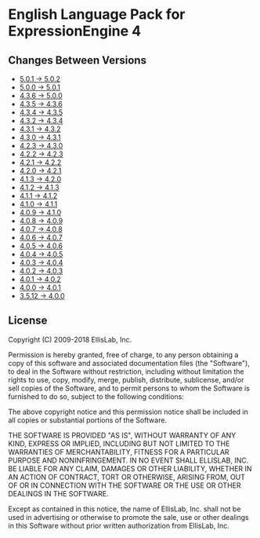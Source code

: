 English Language Pack for ExpressionEngine 4
============================================

Changes Between Versions
------------------------

- [5.0.1 → 5.0.2](https://github.com/EllisLab/EE-Language-English/compare/5.0.1...5.0.2)
- [5.0.0 → 5.0.1](https://github.com/EllisLab/EE-Language-English/compare/5.0.0...5.0.1)
- [4.3.6 → 5.0.0](https://github.com/EllisLab/EE-Language-English/compare/4.3.6...5.0.0)
- [4.3.5 → 4.3.6](https://github.com/EllisLab/EE-Language-English/compare/4.3.5...4.3.6)
- [4.3.4 → 4.3.5](https://github.com/EllisLab/EE-Language-English/compare/4.3.4...4.3.5)
- [4.3.2 → 4.3.4](https://github.com/EllisLab/EE-Language-English/compare/4.3.2...4.3.4)
- [4.3.1 → 4.3.2](https://github.com/EllisLab/EE-Language-English/compare/4.3.1...4.3.2)
- [4.3.0 → 4.3.1](https://github.com/EllisLab/EE-Language-English/compare/4.3.0...4.3.1)
- [4.2.3 → 4.3.0](https://github.com/EllisLab/EE-Language-English/compare/4.2.3...4.3.0)
- [4.2.2 → 4.2.3](https://github.com/EllisLab/EE-Language-English/compare/4.2.2...4.2.3)
- [4.2.1 → 4.2.2](https://github.com/EllisLab/EE-Language-English/compare/4.2.1...4.2.2)
- [4.2.0 → 4.2.1](https://github.com/EllisLab/EE-Language-English/compare/4.2.0...4.2.1)
- [4.1.3 → 4.2.0](https://github.com/EllisLab/EE-Language-English/compare/4.1.3...4.2.0)
- [4.1.2 → 4.1.3](https://github.com/EllisLab/EE-Language-English/compare/4.1.1...4.1.2)
- [4.1.1 → 4.1.2](https://github.com/EllisLab/EE-Language-English/compare/4.1.1...4.1.2)
- [4.1.0 → 4.1.1](https://github.com/EllisLab/EE-Language-English/compare/4.1.0...4.1.1)
- [4.0.9 → 4.1.0](https://github.com/EllisLab/EE-Language-English/compare/4.0.9...4.1.0)
- [4.0.8 → 4.0.9](https://github.com/EllisLab/EE-Language-English/compare/4.0.8...4.0.9)
- [4.0.7 → 4.0.8](https://github.com/EllisLab/EE-Language-English/compare/4.0.7...4.0.8)
- [4.0.6 → 4.0.7](https://github.com/EllisLab/EE-Language-English/compare/4.0.6...4.0.7)
- [4.0.5 → 4.0.6](https://github.com/EllisLab/EE-Language-English/compare/4.0.5...4.0.6)
- [4.0.4 → 4.0.5](https://github.com/EllisLab/EE-Language-English/compare/4.0.4...4.0.5)
- [4.0.3 → 4.0.4](https://github.com/EllisLab/EE-Language-English/compare/4.0.3...4.0.4)
- [4.0.2 → 4.0.3](https://github.com/EllisLab/EE-Language-English/compare/4.0.2...4.0.3)
- [4.0.1 → 4.0.2](https://github.com/EllisLab/EE-Language-English/compare/4.0.1...4.0.2)
- [4.0.0 → 4.0.1](https://github.com/EllisLab/EE-Language-English/compare/4.0...4.0.1)
- [3.5.12 → 4.0.0](https://github.com/EllisLab/EE-Language-English/compare/3.5.12...4.0)


License
-------

Copyright (C) 2009-2018 EllisLab, Inc.

Permission is hereby granted, free of charge, to any person obtaining a copy
of this software and associated documentation files (the "Software"), to deal
in the Software without restriction, including without limitation the rights
to use, copy, modify, merge, publish, distribute, sublicense, and/or sell
copies of the Software, and to permit persons to whom the Software is
furnished to do so, subject to the following conditions:

The above copyright notice and this permission notice shall be included in
all copies or substantial portions of the Software.

THE SOFTWARE IS PROVIDED "AS IS", WITHOUT WARRANTY OF ANY KIND, EXPRESS OR
IMPLIED, INCLUDING BUT NOT LIMITED TO THE WARRANTIES OF MERCHANTABILITY,
FITNESS FOR A PARTICULAR PURPOSE AND NONINFRINGEMENT. IN NO EVENT SHALL
ELLISLAB, INC. BE LIABLE FOR ANY CLAIM, DAMAGES OR OTHER LIABILITY, WHETHER
IN AN ACTION OF CONTRACT, TORT OR OTHERWISE, ARISING FROM, OUT OF OR IN
CONNECTION WITH THE SOFTWARE OR THE USE OR OTHER DEALINGS IN THE SOFTWARE.

Except as contained in this notice, the name of EllisLab, Inc. shall not be
used in advertising or otherwise to promote the sale, use or other dealings
in this Software without prior written authorization from EllisLab, Inc.
